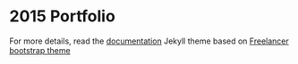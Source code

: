 2015 Portfolio
=========================

For more details, read the [documentation](http://jekyllrb.com/)
Jekyll theme based on [Freelancer bootstrap theme ](http://startbootstrap.com/templates/freelancer/)

